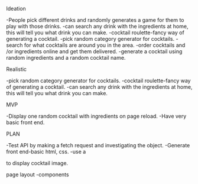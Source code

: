 Ideation

-People pick different drinks and randomly generates a game for them to play with those drinks.
-can search any drink with the ingredients at home, this will tell you what drink you can make.
-cocktail roulette-fancy way of generating a cocktail.
-pick random category generator for cocktails.
-search for what cocktails are around you in the area.
-order cocktails and /or ingredients online and get them delivered.
-generate a cocktail using random ingredients and a random cocktail name.

Realistic

-pick random category generator for cocktails.
-cocktail roulette-fancy way of generating a cocktail.
-can search any drink with the ingredients at home, this will tell you what drink you can make.

MVP

-Display one random cocktail with ingredients on page reload.
-Have very basic front end.

PLAN

-Test API by making a fetch request and investigating the object.
-Generate front end-basic html, css.
-use a <div> to display cocktail image.

page layout
-components
